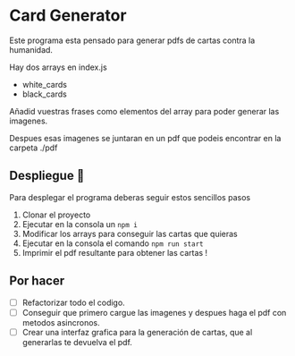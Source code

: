 # Card Generator
Este programa esta pensado para generar pdfs de cartas contra la humanidad.

Hay dos arrays en index.js
- white_cards
- black_cards

Añadid vuestras frases como elementos del array para poder generar las imagenes.

Despues esas imagenes se juntaran en un pdf que podeis encontrar en la carpeta ./pdf

## Despliegue 🚀
Para desplegar el programa deberas seguir estos sencillos pasos
1. Clonar el proyecto
2. Ejecutar en la consola un ``npm i``
3. Modificar los arrays para conseguir las cartas que quieras
4. Ejecutar en la consola el comando ``npm run start``
5. Imprimir el pdf resultante para obtener las cartas !

## Por hacer
- [ ] Refactorizar todo el codigo.
- [ ] Conseguir que primero cargue las imagenes y despues haga el pdf con metodos asincronos.
- [ ] Crear una interfaz grafica para la generación de cartas, que al generarlas te devuelva el pdf.